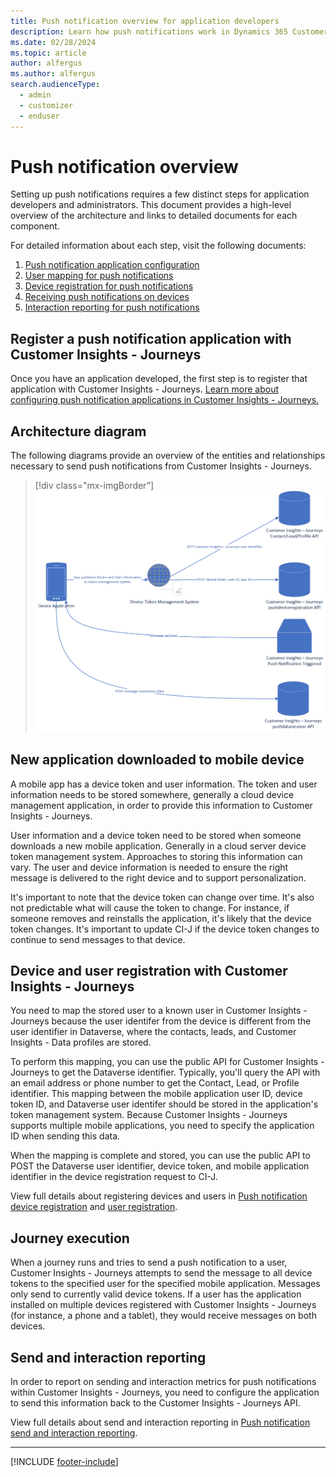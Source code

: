 ```yaml
---
title: Push notification overview for application developers
description: Learn how push notifications work in Dynamics 365 Customer Insights - Journeys.
ms.date: 02/28/2024
ms.topic: article
author: alfergus
ms.author: alfergus
search.audienceType: 
  - admin
  - customizer
  - enduser
---
```


# Push notification overview

Setting up push notifications requires a few distinct steps for application developers and administrators. This document provides a high-level overview of the architecture and links to detailed documents for each component.

For detailed information about each step, visit the following documents:

1. [Push notification application configuration](real-time-marketing-push-notifications-setup.md)
1. [User mapping for push notifications](real-time-marketing-push-user-mapping.md)
1. [Device registration for push notifications](real-time-marketing-developer-push.md)
1. [Receiving push notifications on devices](real-time-marketing-developer-notifications.md)
1. [Interaction reporting for push notifications](real-time-marketing-developer-push-interactions.md)

## Register a push notification application with Customer Insights - Journeys

Once you have an application developed, the first step is to register that application with Customer Insights - Journeys. [Learn more about configuring push notification applications in Customer Insights - Journeys.](real-time-marketing-push-notifications-setup.md)

## Architecture diagram

The following diagrams provide an overview of the entities and relationships necessary to send push notifications from Customer Insights - Journeys.

> [!div class="mx-imgBorder"]
> ![Push notifications overview diagram.](media/real-time-marketing-push-notification-overview.png "Push notifications overview diagram")

## New application downloaded to mobile device

A mobile app has a device token and user information. The token and user information needs to be stored somewhere, generally a cloud device management application, in order to provide this information to Customer Insights - Journeys.

User information and a device token need to be stored when someone downloads a new mobile application. Generally in a cloud server device token management system. Approaches to storing this information can vary. The user and device information is needed to ensure the right message is delivered to the right device and to support personalization.

It's important to note that the device token can change over time. It's also not predictable what will cause the token to change. For instance, if someone removes and reinstalls the application, it's likely that the device token changes. It's important to update CI-J if the device token changes to continue to send messages to that device.

## Device and user registration with Customer Insights - Journeys

You need to map the stored user to a known user in Customer Insights - Journeys because the user identifer from the device is different from the user identifier in Dataverse, where the contacts, leads, and Customer Insights - Data profiles are stored.

To perform this mapping, you can use the public API for Customer Insights - Journeys to get the Dataverse identifier. Typically, you'll query the API with an email address or phone number to get the Contact, Lead, or Profile identifier. This mapping between the mobile application user ID, device token ID, and Dataverse user identifer should be stored in the application's token management system. Because Customer Insights - Journeys supports multiple mobile applications, you need to specify the application ID when sending this data.

When the mapping is complete and stored, you can use the public API to POST the Dataverse user identifier, device token, and mobile application identifier in the device registration request to CI-J.

View full details about registering devices and users in [Push notification device registration](real-time-marketing-developer-push.md) and [user registration](real-time-marketing-push-user-mapping.md).

## Journey execution

When a journey runs and tries to send a push notification to a user, Customer Insights - Journeys attempts to send the message to all device tokens to the specified user for the specified mobile application. Messages only send to currently valid device tokens. If a user has the application installed on multiple devices registered with Customer Insights - Journeys (for instance, a phone and a tablet), they would receive messages on both devices.

## Send and interaction reporting

In order to report on sending and interaction metrics for push notifications within Customer Insights - Journeys, you need to configure the application to send this information back to the Customer Insights - Journeys API.

View full details about send and interaction reporting in [Push notification send and interaction reporting](real-time-marketing-developer-notifications.md).

---

[!INCLUDE [footer-include](./includes/footer-banner.md)]